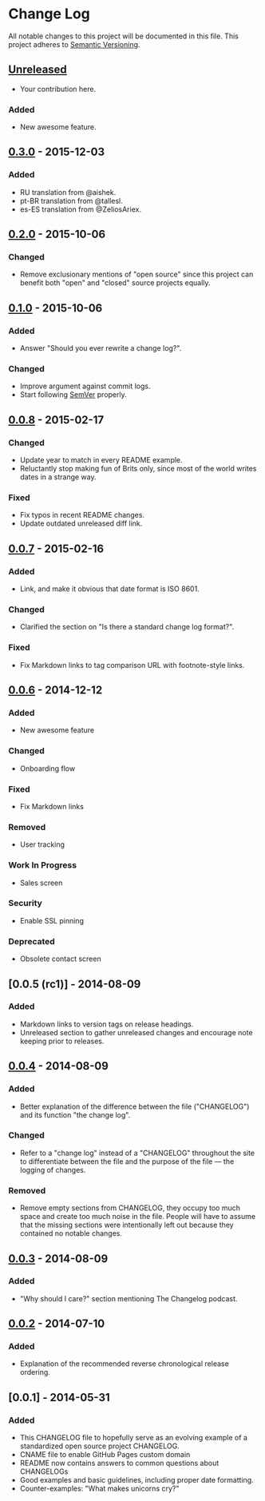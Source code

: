 # Change Log
All notable changes to this project will be documented in this file.
This project adheres to [Semantic Versioning](http://semver.org/).

## [Unreleased]
* Your contribution here.

### Added
* New awesome feature.

## [0.3.0] - 2015-12-03
### Added
* RU translation from @aishek.
* pt-BR translation from @tallesl.
* es-ES translation from @ZeliosAriex.

## [0.2.0] - 2015-10-06
### Changed
* Remove exclusionary mentions of "open source" since this project can benefit
both "open" and "closed" source projects equally.

## [0.1.0] - 2015-10-06
### Added
* Answer "Should you ever rewrite a change log?".

### Changed
* Improve argument against commit logs.
* Start following [SemVer](http://semver.org) properly.

## [0.0.8] - 2015-02-17
### Changed
* Update year to match in every README example.
* Reluctantly stop making fun of Brits only, since most of the world
  writes dates in a strange way.

### Fixed
* Fix typos in recent README changes.
* Update outdated unreleased diff link.

## [0.0.7] - 2015-02-16
### Added
* Link, and make it obvious that date format is ISO 8601.

### Changed
* Clarified the section on "Is there a standard change log format?".

### Fixed
* Fix Markdown links to tag comparison URL with footnote-style links.

## [0.0.6] - 2014-12-12
### Added
* New awesome feature

### Changed
* Onboarding flow

### Fixed
* Fix Markdown links

### Removed
* User tracking

### Work In Progress
* Sales screen

### Security
* Enable SSL pinning

### Deprecated
* Obsolete contact screen

## [0.0.5 (rc1)] - 2014-08-09
### Added
* Markdown links to version tags on release headings.
* Unreleased section to gather unreleased changes and encourage note
keeping prior to releases.

## [0.0.4] - 2014-08-09
### Added
* Better explanation of the difference between the file ("CHANGELOG")
and its function "the change log".

### Changed
* Refer to a "change log" instead of a "CHANGELOG" throughout the site
to differentiate between the file and the purpose of the file — the
logging of changes.

### Removed
* Remove empty sections from CHANGELOG, they occupy too much space and
create too much noise in the file. People will have to assume that the
missing sections were intentionally left out because they contained no
notable changes.

## [0.0.3] - 2014-08-09
### Added
* "Why should I care?" section mentioning The Changelog podcast.

## [0.0.2] - 2014-07-10
### Added
* Explanation of the recommended reverse chronological release ordering.

## [0.0.1] - 2014-05-31
### Added
* This CHANGELOG file to hopefully serve as an evolving example of a standardized open source project CHANGELOG.
* CNAME file to enable GitHub Pages custom domain
* README now contains answers to common questions about CHANGELOGs
* Good examples and basic guidelines, including proper date formatting.
* Counter-examples: "What makes unicorns cry?"

[Unreleased]: https://github.com/olivierlacan/keep-a-changelog/compare/v0.3.0...HEAD
[0.3.0]: https://github.com/olivierlacan/keep-a-changelog/compare/v0.2.0...v0.3.0
[0.2.0]: https://github.com/olivierlacan/keep-a-changelog/compare/v0.1.0...v0.2.0
[0.1.0]: https://github.com/olivierlacan/keep-a-changelog/compare/v0.0.8...v0.1.0
[0.0.8]: https://github.com/olivierlacan/keep-a-changelog/compare/v0.0.7...v0.0.8
[0.0.7]: https://github.com/olivierlacan/keep-a-changelog/compare/v0.0.6...v0.0.7
[0.0.6]: https://github.com/olivierlacan/keep-a-changelog/compare/v0.0.5...v0.0.6
[0.0.5]: https://github.com/olivierlacan/keep-a-changelog/compare/v0.0.4...v0.0.5
[0.0.4]: https://github.com/olivierlacan/keep-a-changelog/compare/v0.0.3...v0.0.4
[0.0.3]: https://github.com/olivierlacan/keep-a-changelog/compare/v0.0.2...v0.0.3
[0.0.2]: https://github.com/olivierlacan/keep-a-changelog/compare/v0.0.1...v0.0.2
